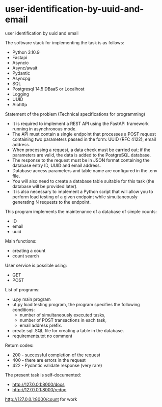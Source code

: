 # user-identification-by-uuid-and-email
user identification by uuid and email

The software stack for implementing the task is as follows:
- Python 3.10.9 
- Fastapi
- Asyncio
- Async/await
- Pydantic
- Asyncpg
- SQL
- Postgresql 14.5  DBaaS  or Localhost
- Logging
- UUID
- Aiohttp

Statement of the problem (Technical specifications for programming)
- It is required to implement a REST API using the FastAPI framework running in asynchronous mode. 
- The API must contain a single endpoint that processes a POST request containing two parameters passed in the form: UUID (RFC 4122), email address.
- When processing a request, a data check must be carried out; if the parameters are valid, the data is added to the PostgreSQL database.
- The response to the request must be in JSON format containing the database entry ID, UUID and email address.
- Database access parameters and table name are configured in the .env file. 
- You will also need to create a database table suitable for this task (the database will be provided later).
- It is also necessary to implement a Python script that will allow you to perform load testing of a given endpoint while simultaneously generating N requests to the endpoint.

This program implements the maintenance of a database of simple counts:
- ID
- email
- uuid

Main functions:
- creating a count
- count search
 
User service is possible using:
- GET
- POST

List of programs:
- u.py  main program
- ut.py load testing program, the program specifies the following conditions:
  - number of simultaneously executed tasks,
  - number of POST transactions in each task,
  - email address prefix.
- create.sql  .SQL file for creating a table in the database.
- requirements.txt  no comment

Return codes:
- 200 - successful completion of the request
- 400 - there are errors in the request
- 422 - Pydantic validate response (very rare)

The present task is self-documented:
- http://127.0.0.1:8000/docs
- http://127.0.0.1:8000/redoc

http://127.0.0.1:8000/count   for work
